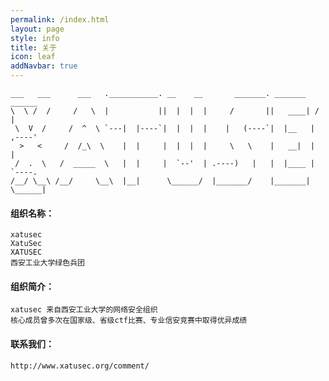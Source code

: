 ```yaml
---
permalink: /index.html
layout: page
style: info
title: 关于
icon: leaf
addNavbar: true
---
```


    ___   ___      ___   .___________. __    __       _______. _______   ______ 
    \  \ /  /     /   \  |           ||  |  |  |     /       ||   ____| /      |
     \  V  /     /  ^  \ `---|  |----`|  |  |  |    |   (----`|  |__   |  ,----'
      >   <     /  /_\  \    |  |     |  |  |  |     \   \    |   __|  |  |     
     /  .  \   /  _____  \   |  |     |  `--'  | .----)   |   |  |____ |  `----.
    /__/ \__\ /__/     \__\  |__|      \______/  |_______/    |_______| \______|

#### 组织名称：
    xatusec   
    XatuSec   
    XATUSEC   
    西安工业大学绿色兵团   

#### 组织简介：
    xatusec 来自西安工业大学的网络安全组织   
    核心成员曾多次在国家级、省级ctf比赛、专业信安竞赛中取得优异成绩  
    
#### 联系我们：
    http://www.xatusec.org/comment/   